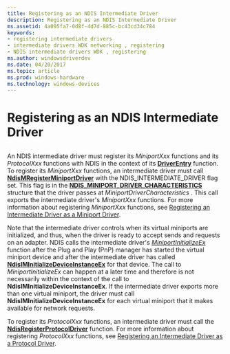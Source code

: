 ```yaml
---
title: Registering as an NDIS Intermediate Driver
description: Registering as an NDIS Intermediate Driver
ms.assetid: 4a095fa7-0d8f-4d7d-885c-bc43cd34c784
keywords:
- registering intermediate drivers
- intermediate drivers WDK networking , registering
- NDIS intermediate drivers WDK , registering
ms.author: windowsdriverdev
ms.date: 04/20/2017
ms.topic: article
ms.prod: windows-hardware
ms.technology: windows-devices
---
```


# Registering as an NDIS Intermediate Driver


## <a href="" id="ddk-registering-as-an-ndis-intermediate-driver-ng"></a>


An NDIS intermediate driver must register its *MiniportXxx* functions and its *ProtocolXxx* functions with NDIS in the context of its [**DriverEntry**](https://msdn.microsoft.com/library/windows/hardware/ff544113) function. To register its *MiniportXxx* functions, an intermediate driver must call [**NdisMRegisterMiniportDriver**](https://msdn.microsoft.com/library/windows/hardware/ff563654) with the NDIS\_INTERMEDIATE\_DRIVER flag set. This flag is in the [**NDIS\_MINIPORT\_DRIVER\_CHARACTERISTICS**](https://msdn.microsoft.com/library/windows/hardware/ff565958) structure that the driver passes at *MiniportDriverCharacteristics* . This call exports the intermediate driver's *MiniportXxx* functions. For more information about registering *MiniportXxx* functions, see [Registering an Intermediate Driver as a Miniport Driver](registering-an-intermediate-driver-as-a-miniport-driver.md).

Note that the intermediate driver controls when its virtual miniports are initialized, and thus, when the driver is ready to accept sends and requests on an adapter. NDIS calls the intermediate driver's [*MiniportInitializeEx*](https://msdn.microsoft.com/library/windows/hardware/ff559389) function after the Plug and Play (PnP) manager has started the virtual miniport device and after the intermediate driver has called [**NdisIMInitializeDeviceInstanceEx**](https://msdn.microsoft.com/library/windows/hardware/ff562727) for that device. The call to *MiniportInitializeEx* can happen at a later time and therefore is not necessarily within the context of the call to **NdisIMInitializeDeviceInstanceEx**. If the intermediate driver exports more than one virtual miniport, the driver must call **NdisIMInitializeDeviceInstanceEx** for each virtual miniport that it makes available for network requests.

To register its *ProtocolXxx* functions, an intermediate driver must call the [**NdisRegisterProtocolDriver**](https://msdn.microsoft.com/library/windows/hardware/ff564520) function. For more information about registering *ProtocolXxx* functions, see [Registering an Intermediate Driver as a Protocol Driver](registering-an-intermediate-driver-as-a-protocol.md).

 

 





